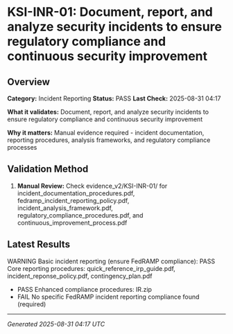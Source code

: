 # KSI-INR-01: Document, report, and analyze security incidents to ensure regulatory compliance and continuous security improvement

## Overview

**Category:** Incident Reporting
**Status:** PASS
**Last Check:** 2025-08-31 04:17

**What it validates:** Document, report, and analyze security incidents to ensure regulatory compliance and continuous security improvement

**Why it matters:** Manual evidence required - incident documentation, reporting procedures, analysis frameworks, and regulatory compliance processes

## Validation Method

1. **Manual Review:** Check evidence_v2/KSI-INR-01/ for incident_documentation_procedures.pdf, fedramp_incident_reporting_policy.pdf, incident_analysis_framework.pdf, regulatory_compliance_procedures.pdf, and continuous_improvement_process.pdf

## Latest Results

WARNING Basic incident reporting (ensure FedRAMP compliance): PASS Core reporting procedures: quick_reference_irp_guide.pdf, incident_reponse_policy.pdf, contingency_plan.pdf
- PASS Enhanced compliance procedures: IR.zip
- FAIL No specific FedRAMP incident reporting compliance found (required)

---
*Generated 2025-08-31 04:17 UTC*